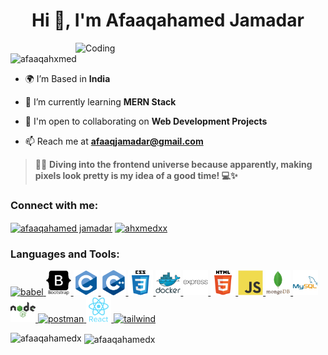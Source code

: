 <h1 align="center">Hi 👋, I'm Afaaqahamed Jamadar</h1>
<!-- <h3 align="center">A passionate Frontend Developer from India</h3> -->

<!-- 
<img align="right" alt="Coding" width="400" src="https://miro.medium.com/v2/resize:fit:1600/0*C-cPP9D2MIyeexAT.gif">
-->

<img align="right" alt="Coding" width="400" src="https://cdn.dribbble.com/users/1019864/screenshots/3079099/codeloop.gif">

<!-- 
<img align="right" alt="Coding" width="400" src="https://miro.medium.com/v2/resize:fit:750/format:webp/1*IRGHmiGsa16stedQvIaZfw.gif">
-->
<p align="left"> <img src="https://komarev.com/ghpvc/?username=afaaqahxmed&label=Profile%20views&color=0e75b6&style=flat" alt="afaaqahxmed" /> </p>

- 🌍 I’m Based in **India**

- 🌱 I’m currently learning **MERN Stack**

- 🤝 I'm open to collaborating on **Web Development Projects**

- 📫 Reach me  at **afaaqjamadar@gmail.com**

<!-- - 📄 Know about my experiences: [Click Me](https://drive.google.com/file/d/1K2kjvtoW1ld9Tvnh5RAYqygBMs7qkwT1/view?usp=sharing) -->

> 👨‍💻 **Diving into the frontend universe because apparently, making pixels look pretty is my idea of a good time! 💻✨**

<h3 align="left">Connect with me:</h3>
<p align="left">
<a href="https://linkedin.com/in/afaaqahamed jamadar" target="blank"><img align="center" src="https://raw.githubusercontent.com/rahuldkjain/github-profile-readme-generator/master/src/images/icons/Social/linked-in-alt.svg" alt="afaaqahamed jamadar" height="30" width="40" /></a>
<a href="https://instagram.com/ahxmedxx" target="blank"><img align="center" src="https://raw.githubusercontent.com/rahuldkjain/github-profile-readme-generator/master/src/images/icons/Social/instagram.svg" alt="ahxmedxx" height="30" width="40" /></a>
</p>

<h3 align="left">Languages and Tools:</h3>
<p align="left">
  <a href="https://babeljs.io/" target="_blank" rel="noreferrer">
    <img
      src="https://www.vectorlogo.zone/logos/babeljs/babeljs-icon.svg"
      alt="babel"
      width="40"
      height="40"
    />
  </a>
  <a href="https://getbootstrap.com" target="_blank" rel="noreferrer">
    <img
      src="https://raw.githubusercontent.com/devicons/devicon/master/icons/bootstrap/bootstrap-plain-wordmark.svg"
      alt="bootstrap"
      width="40"
      height="40"
    />
  </a>
  <a href="https://www.cprogramming.com/" target="_blank" rel="noreferrer">
    <img
      src="https://raw.githubusercontent.com/devicons/devicon/master/icons/c/c-original.svg"
      alt="c"
      width="40"
      height="40"
    />
  </a>
  <a href="https://www.w3schools.com/cpp/" target="_blank" rel="noreferrer">
    <img
      src="https://raw.githubusercontent.com/devicons/devicon/master/icons/cplusplus/cplusplus-original.svg"
      alt="cplusplus"
      width="40"
      height="40"
    />
  </a>
  <a href="https://www.w3schools.com/css/" target="_blank" rel="noreferrer">
    <img
      src="https://raw.githubusercontent.com/devicons/devicon/master/icons/css3/css3-original-wordmark.svg"
      alt="css3"
      width="40"
      height="40"
    />
  </a>
  <a href="https://www.docker.com/" target="_blank" rel="noreferrer">
    <img
      src="https://raw.githubusercontent.com/devicons/devicon/master/icons/docker/docker-original-wordmark.svg"
      alt="docker"
      width="40"
      height="40"
    />
  </a>
  <a href="https://expressjs.com" target="_blank" rel="noreferrer">
    <img
      src="https://raw.githubusercontent.com/devicons/devicon/master/icons/express/express-original-wordmark.svg"
      alt="express"
      width="40"
      height="40"
    />
  </a>
  <a href="https://www.w3.org/html/" target="_blank" rel="noreferrer">
    <img
      src="https://raw.githubusercontent.com/devicons/devicon/master/icons/html5/html5-original-wordmark.svg"
      alt="html5"
      width="40"
      height="40"
    />
  </a>
  <a
    href="https://developer.mozilla.org/en-US/docs/Web/JavaScript"
    target="_blank"
    rel="noreferrer"
  >
    <img
      src="https://raw.githubusercontent.com/devicons/devicon/master/icons/javascript/javascript-original.svg"
      alt="javascript"
      width="40"
      height="40"
    />
  </a>
  <a href="https://www.mongodb.com/" target="_blank" rel="noreferrer">
    <img
      src="https://raw.githubusercontent.com/devicons/devicon/master/icons/mongodb/mongodb-original-wordmark.svg"
      alt="mongodb"
      width="40"
      height="40"
    />
  </a>
  <a href="https://www.mysql.com/" target="_blank" rel="noreferrer">
    <img
      src="https://raw.githubusercontent.com/devicons/devicon/master/icons/mysql/mysql-original-wordmark.svg"
      alt="mysql"
      width="40"
      height="40"
    />
  </a>
  <a href="https://nodejs.org" target="_blank" rel="noreferrer">
    <img
      src="https://raw.githubusercontent.com/devicons/devicon/master/icons/nodejs/nodejs-original-wordmark.svg"
      alt="nodejs"
      width="40"
      height="40"
    />
  </a>
  <a href="https://postman.com" target="_blank" rel="noreferrer">
    <img
      src="https://www.vectorlogo.zone/logos/getpostman/getpostman-icon.svg"
      alt="postman"
      width="40"
      height="40"
    />
  </a>
  <a href="https://reactjs.org/" target="_blank" rel="noreferrer">
    <img
      src="https://raw.githubusercontent.com/devicons/devicon/master/icons/react/react-original-wordmark.svg"
      alt="react"
      width="40"
      height="40"
    />
  </a>
  <a href="https://tailwindcss.com/" target="_blank" rel="noreferrer">
    <img
      src="https://www.vectorlogo.zone/logos/tailwindcss/tailwindcss-icon.svg"
      alt="tailwind"
      width="40"
      height="40"
    />
  </a>
</p>


<p><img align="left" src="https://github-readme-stats.vercel.app/api/top-langs?username=afaaqahxmed&show_icons=true&theme=dark&locale=en&layout=compact" alt="afaaqahamedx" /></p>

<p>&nbsp;<img align="center" src="https://github-readme-stats.vercel.app/api?username=afaaqahxmed&show_icons=true&theme=dark&locale=en" alt="afaaqahamedx" /></p>
